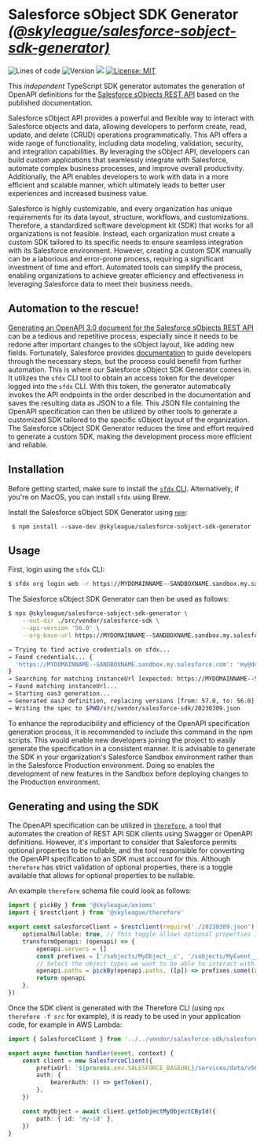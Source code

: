 # Salesforce sObject SDK Generator [_(@skyleague/salesforce-sobject-sdk-generator)_](https://skyleague.github.io/salesforce-sobject-sdk-generator/)

<p>
  <img alt="Lines of code" src="https://img.shields.io/tokei/lines/github/skyleague/salesforce-sobject-sdk-generator" />
  <img alt="Version" src="https://img.shields.io/github/package-json/v/skyleague/salesforce-sobject-sdk-generator" />
  <!-- <img alt="LGTM Grade" src="https://img.shields.io/lgtm/grade/javascript/github/skyleague/salesforce-sobject-sdk-generator" /> -->
  <img src="https://img.shields.io/badge/node-%3E%3D16-blue.svg" />
  <a href="#" target="_blank">
    <img alt="License: MIT" src="https://img.shields.io/badge/License-MIT-yellow.svg" />
  </a>
</p>

This _independent_ TypeScript SDK generator automates the generation of OpenAPI definitions for the [Salesforce sObjects REST API](https://developer.salesforce.com/docs/atlas.en-us.api_rest.meta/api_rest/openapi_beta.htm) based on the published documentation.

Salesforce sObject API provides a powerful and flexible way to interact with Salesforce objects and data, allowing developers to perform create, read, update, and delete (CRUD) operations programmatically. This API offers a wide range of functionality, including data modeling, validation, security, and integration capabilities. By leveraging the sObject API, developers can build custom applications that seamlessly integrate with Salesforce, automate complex business processes, and improve overall productivity. Additionally, the API enables developers to work with data in a more efficient and scalable manner, which ultimately leads to better user experiences and increased business value.

Salesforce is highly customizable, and every organization has unique requirements for its data layout, structure, workflows, and customizations. Therefore, a standardized software development kit (SDK) that works for all organizations is not feasible. Instead, each organization must create a custom SDK tailored to its specific needs to ensure seamless integration with its Salesforce environment. However, creating a custom SDK manually can be a laborious and error-prone process, requiring a significant investment of time and effort. Automated tools can simplify the process, enabling organizations to achieve greater efficiency and effectiveness in leveraging Salesforce data to meet their business needs.

## Automation to the rescue!

[Generating an OpenAPI 3.0 document for the Salesforce sObjects REST API](https://developer.salesforce.com/docs/atlas.en-us.api_rest.meta/api_rest/openapi_beta.htm) can be a tedious and repetitive process, especially since it needs to be redone after important changes to the sObject layout, like adding new fields. Fortunately, Salesforce provides [documentation](https://developer.salesforce.com/docs/atlas.en-us.api_rest.meta/api_rest/openapi_beta.htm) to guide developers through the necessary steps, but the process could benefit from further automation. This is where our Salesforce sObject SDK Generator comes in. It utilizes the `sfdx` CLI tool to obtain an access token for the developer logged into the `sfdx` CLI. With this token, the generator automatically invokes the API endpoints in the order described in the documentation and saves the resulting data as JSON to a file. This JSON file containing the OpenAPI specification can then be utilized by other tools to generate a customized SDK tailored to the specific sObject layout of the organization. The Salesforce sObject SDK Generator reduces the time and effort required to generate a custom SDK, making the development process more efficient and reliable.

## Installation

Before getting started, make sure to install the [`sfdx` CLI](https://developer.salesforce.com/docs/atlas.en-us.sfdx_setup.meta/sfdx_setup/sfdx_setup_install_cli.htm). Alternatively, if you're on MacOS, you can install `sfdx` using Brew.

Install the Salesforce sObject SDK Generator using [`npm`](https://www.npmjs.com/):

```console
 $ npm install --save-dev @skyleague/salesforce-sobject-sdk-generator
```

## Usage

First, login using the `sfdx` CLI:

```sh
$ sfdx org login web -r https://MYDOMAINNAME--SANDBOXNAME.sandbox.my.salesforce.com
```

The Salesforce sObject SDK Generator can then be used as follows:

```sh
$ npx @skyleague/salesforce-sobject-sdk-generator \
    --out-dir ./src/vendor/salesforce-sdk \
    --api-version '56.0' \
    --org-base-url https://MYDOMAINNAME--SANDBOXNAME.sandbox.my.salesforce.com

→ Trying to find active credentials on sfdx...
→ Found credentials... {
  'https://MYDOMAINNAME--SANDBOXNAME.sandbox.my.salesforce.com': 'my@domain.email'
}
→ Searching for matching instanceUrl [expected: https://MYDOMAINNAME--SANDBOXNAME.sandbox.my.salesforce.com]
→ Found matching instanceUrl...
→ Starting oas3 generation...
→ Generated oas3 definition, replacing versions [from: 57.0, to: 56.0]
→ Writing the spec to $PWD/src/vendor/salesforce-sdk/20230309.json
```

To enhance the reproducibility and efficiency of the OpenAPI specification generation process, it is recommended to include this command in the npm scripts. This would enable new developers joining the project to easily generate the specification in a consistent manner. It is advisable to generate the SDK in your organization's Salesforce Sandbox environment rather than in the Salesforce Production environment. Doing so enables the development of new features in the Sandbox before deploying changes to the Production environment.

## Generating and using the SDK

The OpenAPI specification can be utilized in [`therefore`](https://skyleague.github.io/therefore/), a tool that automates the creation of REST API SDK clients using Swagger or OpenAPI definitions. However, it's important to consider that Salesforce permits optional properties to be nullable, and the tool responsible for converting the OpenAPI specification to an SDK must account for this. Although `therefore` has strict validation of optional properties, there is a toggle available that allows for optional properties to be nullable.

An example `therefore` schema file could look as follows:

```ts title="src/vendor/salesforce-sdk/salesforce.schema.ts"
import { pickBy } from '@skyleague/axioms'
import { $restclient } from '@skyleague/therefore'

export const salesforceClient = $restclient(require('./20230309.json'), {
    optionalNullable: true, // This toggle allows optional properties in the OpenAPI to also be nullable
    transformOpenapi: (openapi) => {
        openapi.servers = []
        const prefixes = ['/sobjects/MyObject__c', '/sobjects/MyEvent__e']
        // Select the object types we want to be able to interact with
        openapi.paths = pickBy(openapi.paths, ([p]) => prefixes.some((x) => p.startsWith(x))) as (typeof openapi)['paths']
        return openapi
    },
})
```

Once the SDK client is generated with the Therefore CLI (using `npx therefore -f src` for example), it is ready to be used in your application code, for example in AWS Lambda:

```ts title="src/functions/my-function/index.ts"
import { SalesforceClient } from '../../vendor/salesforce-sdk/salesfore.client.ts'

export async function handler(event, context) {
    const client = new SalesforceClient({
        prefixUrl: `${process.env.SALESFORCE_BASEURL}/services/data/v56.0`,
        auth: {
            bearerAuth: () => getToken(),
        },
    })

    const myObject = await client.getSobjectMyObjectCById({
        path: { id: 'my-id' },
    })
}
```

